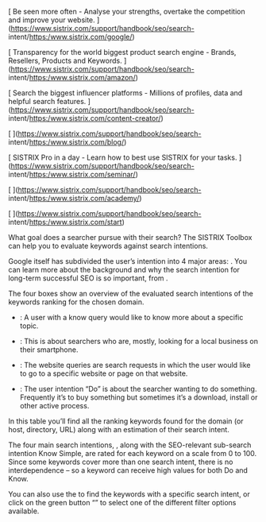 [ Be seen more often - Analyse your strengths, overtake the competition and
improve your website. ](https://www.sistrix.com/support/handbook/seo/search-
intent/<https:/www.sistrix.com/google/>)

[ Transparency for the world biggest product search engine - Brands, Resellers,
Products and Keywords. ](https://www.sistrix.com/support/handbook/seo/search-
intent/<https:/www.sistrix.com/amazon/>)

[ Search the biggest influencer platforms - Millions of profiles, data and
helpful search features. ](https://www.sistrix.com/support/handbook/seo/search-
intent/<https:/www.sistrix.com/content-creator/>)

[ ](https://www.sistrix.com/support/handbook/seo/search-
intent/<https:/www.sistrix.com/blog/>)

[ SISTRIX Pro in a day - Learn how to best use SISTRIX for your tasks.
](https://www.sistrix.com/support/handbook/seo/search-
intent/<https:/www.sistrix.com/seminar/>)

[ ](https://www.sistrix.com/support/handbook/seo/search-
intent/<https:/www.sistrix.com/academy/>)

[ ](https://www.sistrix.com/support/handbook/seo/search-
intent/<https:/www.sistrix.com/start>)

What goal does a searcher pursue with their search? The SISTRIX Toolbox can help
you to evaluate keywords against search intentions.

Google itself has subdivided the user’s intention into 4 major areas: . You can
learn more about the background and why the search intention for long-term
successful SEO is so important, from .

The four boxes show an overview of the evaluated search intentions of the
keywords ranking for the chosen domain.

  * : A user with a know query would like to know more about a specific topic.

  * : This is about searchers who are, mostly, looking for a local business on their smartphone.

  * : The website queries are search requests in which the user would like to go to a specific website or page on that website.

  * : The user intention “Do” is about the searcher wanting to do something. Frequently it’s to buy something but sometimes it’s a download, install or other active process.

In this table you’ll find all the ranking keywords found for the domain (or
host, directory, URL) along with an estimation of their search intent.

The four main search intentions, , along with the SEO-relevant sub-search
intention Know Simple, are rated for each keyword on a scale from 0 to 100.
Since some keywords cover more than one search intent, there is no
interdependence – so a keyword can receive high values for both Do and Know.

You can also use the to find the keywords with a specific search intent, or
click on the green button “” to select one of the different filter options
available.

